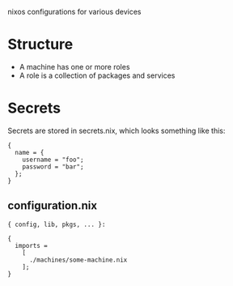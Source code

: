 nixos configurations for various devices

# Structure

* A machine has one or more roles
* A role is a collection of packages and services

# Secrets

Secrets are stored in secrets.nix, which looks something like this:
```
{
  name = {
    username = "foo";
    password = "bar";
  };
}
```

## configuration.nix
```
{ config, lib, pkgs, ... }:

{
  imports =
    [
      ./machines/some-machine.nix
    ];
}
```
